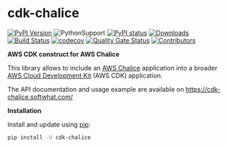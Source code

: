 # cdk-chalice

[![PyPI Version](https://badge.fury.io/py/cdk-chalice.svg)](https://badge.fury.io/py/cdk-chalice)
![PythonSupport](https://img.shields.io/static/v1?label=python&message=3.6%20|%203.7%20|%203.8&color=blue?style=flat-square&logo=python)
[![PyPI status](https://img.shields.io/pypi/status/cdk-chalice.svg)](https://pypi.python.org/pypi/cdk-chalice/)
[![Downloads](https://img.shields.io/pypi/dm/cdk-chalice.svg)](https://pypi.org/project/cdk-chalice/)
[![Build Status](https://travis-ci.com/alexpulver/cdk-chalice.svg?branch=master)](https://travis-ci.com/alexpulver/cdk-chalice)
[![codecov](https://codecov.io/gh/alexpulver/cdk-chalice/branch/master/graph/badge.svg)](https://codecov.io/gh/alexpulver/cdk-chalice)
[![Quality Gate Status](https://sonarcloud.io/api/project_badges/measure?project=alexpulver_cdk-chalice&metric=alert_status)](https://sonarcloud.io/dashboard?id=alexpulver_cdk-chalice)
[![Contributors](https://img.shields.io/github/contributors/alexpulver/cdk-chalice.svg)](https://github.com/alexpulver/cdk-chalice/graphs/contributors)

**AWS CDK construct for AWS Chalice**

This library allows to include an [AWS Chalice](https://aws.github.io/chalice/) 
application into a broader [AWS Cloud Development Kit](https://docs.aws.amazon.com/cdk/latest/guide/home.html)
(AWS CDK) application.

The API documentation and usage example are available on https://cdk-chalice.softwhat.com/

**Installation**

Install and update using [pip](https://pip.pypa.io/en/stable/installing/):
```bash
pip install -U cdk-chalice
```
